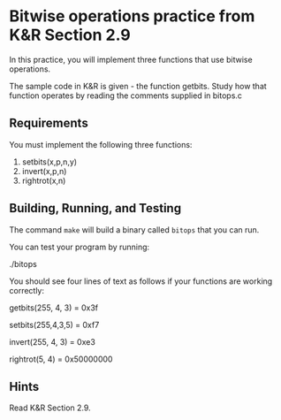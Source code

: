 Bitwise operations practice from K&R Section 2.9
===

In this practice, you will implement three functions that use bitwise
operations.

The sample code in K&R is given - the function getbits. Study how that
function operates by reading the comments supplied in bitops.c

Requirements
---

You must implement the following three functions:

1. setbits(x,p,n,y)
2. invert(x,p,n)
3. rightrot(x,n)


Building, Running, and Testing
---

The command `make` will build a binary called `bitops` that you can
run.

You can test your program by running:

./bitops

You should see four lines of text as follows if your functions are
working correctly:

getbits(255, 4, 3) = 0x3f

setbits(255,4,3,5) = 0xf7

invert(255, 4, 3) = 0xe3

rightrot(5, 4) = 0x50000000


Hints
---

Read K&R Section 2.9.



